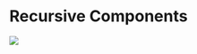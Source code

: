 # Recursive Components

<img src="https://res.cloudinary.com/dxexw8kqg/image/upload/v1721621604/SCR-20240722-1ne.png" style="object-fit: cover;">
